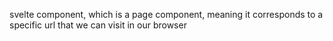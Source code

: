 svelte component, which is a page component, meaning it corresponds to a specific url that we can visit in our browser